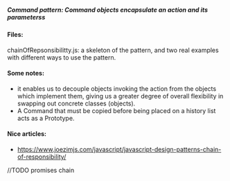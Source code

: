 ##### Command pattern: Command objects encapsulate an action and its parameterss

#### Files:
chainOfRepsonsibilitty.js: a skeleton of the pattern, and two real examples with different ways to use the pattern.

#### Some notes:
+ it enables us to decouple objects invoking the action from the objects which implement them, giving us a greater degree of overall flexibility in swapping out concrete classes (objects).
+ A Command that must be copied before being placed on a history list acts as a Prototype.


#### Nice articles:
+ https://www.joezimjs.com/javascript/javascript-design-patterns-chain-of-responsibility/

//TODO promises chain